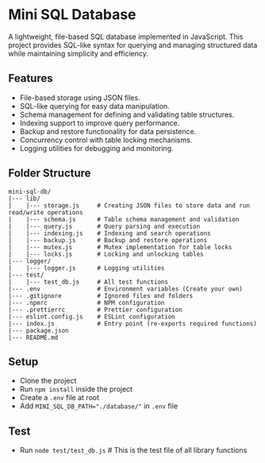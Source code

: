 # Mini SQL Database

A lightweight, file-based SQL database implemented in JavaScript. This project provides SQL-like syntax for querying and managing structured data while maintaining simplicity and efficiency.

## Features

- File-based storage using JSON files.
- SQL-like querying for easy data manipulation.
- Schema management for defining and validating table structures.
- Indexing support to improve query performance.
- Backup and restore functionality for data persistence.
- Concurrency control with table locking mechanisms.
- Logging utilities for debugging and monitoring.

## Folder Structure

```plaintext
mini-sql-db/
|--- lib/
|    |--- storage.js     # Creating JSON files to store data and run read/write operations
|    |--- schema.js      # Table schema management and validation
|    |--- query.js       # Query parsing and execution
|    |--- indexing.js    # Indexing and search operations
|    |--- backup.js      # Backup and restore operations
|    |--- mutex.js       # Mutex implementation for table locks
|    |--- locks.js       # Locking and unlocking tables
|--- logger/
|    |--- logger.js      # Logging utilities
|--- test/
|    |--- test_db.js     # All test functions
|--- .env                # Environment variables (Create your own)
|--- .gitignore          # Ignored files and folders
|--- .npmrc              # NPM configuration
|--- .prettierrc         # Prettier configuration
|--- eslint.config.js    # ESLint configuration
|--- index.js            # Entry point (re-exports required functions)
|--- package.json
|--- README.md
```

## Setup

- Clone the project
- Run `npm install` inside the project
- Create a `.env` file at root
- Add `MINI_SQL_DB_PATH="./database/"` in `.env` file

## Test

- Run `node test/test_db.js` # This is the test file of all library functions
